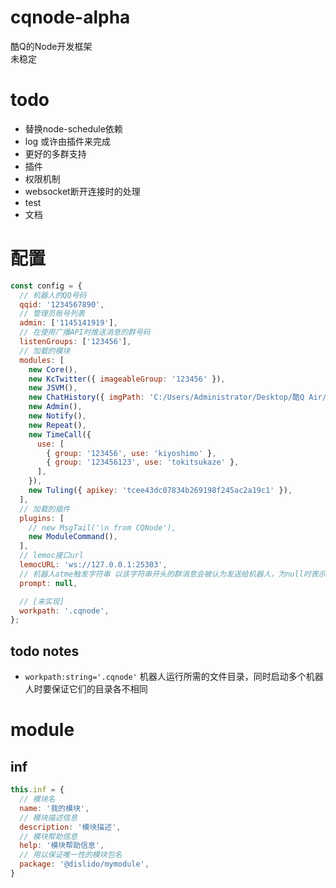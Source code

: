 # cqnode-alpha
酷Q的Node开发框架  
未稳定

# todo
- 替换node-schedule依赖
- log 或许由插件来完成
- 更好的多群支持
- 插件
- 权限机制
- websocket断开连接时的处理
- test
- 文档

# 配置
```javascript
const config = {
  // 机器人的QQ号码
  qqid: '1234567890',
  // 管理员账号列表
  admin: ['1145141919'],
  // 在使用广播API时推送消息的群号码
  listenGroups: ['123456'],
  // 加载的模块
  modules: [
    new Core(),
    new KcTwitter({ imageableGroup: '123456' }),
    new JSVM(),
    new ChatHistory({ imgPath: 'C:/Users/Administrator/Desktop/酷Q Air/data/image' }),
    new Admin(),
    new Notify(),
    new Repeat(),
    new TimeCall({
      use: [
        { group: '123456', use: 'kiyoshimo' },
        { group: '123456123', use: 'tokitsukaze' },
      ],
    }),
    new Tuling({ apikey: 'tcee43dc07834b269198f245ac2a19c1' }),
  ],
  // 加载的插件
  plugins: [
    // new MsgTail('\n from CQNode'),
    new ModuleCommand(),
  ],
  // lemoc接口url
  lemocURL: 'ws://127.0.0.1:25303',
  // 机器人atme触发字符串 以该字符串开头的群消息会被认为发送给机器人，为null时表示使用@触发
  prompt: null,

  // [未实现]
  workpath: '.cqnode',
};
```

## todo notes
- `workpath:string='.cqnode'` 机器人运行所需的文件目录，同时启动多个机器人时要保证它们的目录各不相同

# module
## inf
```javascript
this.inf = {
  // 模块名
  name: '我的模块',
  // 模块描述信息
  description: '模块描述',
  // 模块帮助信息
  help: '模块帮助信息',
  // 用以保证唯一性的模块包名
  package: '@dislido/mymodule',
}
```
